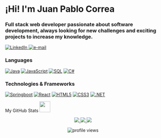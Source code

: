 # ¡Hi! I'm Juan Pablo Correa

### Full stack web developer passionate about software development, always looking for new challenges and exciting projects to increase my knowledge.

<a href="https://www.linkedin.com/in/juan-pablo-correa-tarazona-6725661b1/">
    <img src="https://img.shields.io/badge/LinkedIn-blue?style=flat-square&logo=linkedin" alt="LinkedIn">
</a>
<a href="mailto:juanpablocorreatarazona@gmail.com">
    <img src="https://img.shields.io/badge/Email-blue?style=flat-square&logo=gmail&logoColor=white" alt="e-mail">
</a>

### Languages

[![Java](https://img.shields.io/badge/java-black?style=for-the-badge&logo=openjdk)](https://github.com/JuanPCT)
[![JavaScript](https://img.shields.io/badge/javascript-black?style=for-the-badge&logo=javascript)](https://github.com/JuanPCT)
[![SQL](https://img.shields.io/badge/sql-black?style=for-the-badge&logo=postgresql)](https://github.com/JuanPCT)
[![C#](https://img.shields.io/badge/csharp-black?style=for-the-badge&logo=csharp)](https://github.com/JuanPCT)

### Technologies & Frameworks

[![Springboot](https://img.shields.io/badge/springboot-black?style=for-the-badge&logo=springboot)](https://github.com/JuanPCT)
[![React](https://img.shields.io/badge/react-black?style=for-the-badge&logo=react)](https://github.com/JuanPCT)
[![HTML5](https://img.shields.io/badge/html5-black?style=for-the-badge&logo=html5)](https://github.com/JuanPCT)
[![CSS3](https://img.shields.io/badge/css3-black?style=for-the-badge&logo=css3)](https://github.com/JuanPCT)
[![.NET](https://img.shields.io/badge/dotnet-black?style=for-the-badge&logo=dotnet)](https://github.com/JuanPCT)

<summary>My GitHub Stats <img src = "https://i.pinimg.com/originals/65/c4/f4/65c4f452571be1261e9c623f7da488ac.gif" width = 35px> </summary>
<p align="center">
  <a href="https://github.com/JuanPCT">
    <img src="https://github-profile-summary-cards.vercel.app/api/cards/profile-details?username=JuanPCT&theme=transparent" />
  </a>
  <a href="https://github.com/JuanPCT">
    <img src="https://github-readme-streak-stats.herokuapp.com/?user=JuanPCT&hide_border=true&card_width=338&theme=transparent" />
  </a>
  <a href="https://github.com/JuanPCT">
    <img src="http://github-profile-summary-cards.vercel.app/api/cards/repos-per-language?username=JuanPCT&theme=transparent" />
  </a>
</div>
</p>
<p align="center"> <img src="https://komarev.com/ghpvc/?username=JuanPCT&label=Profile%20views&color=0e75b6&style=flat" alt="profile views" />
</p>
